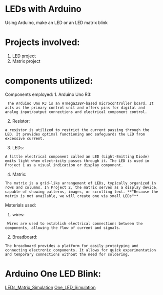 # LEDs with Arduino
Using Arduino, make an LED or an LED matrix blink
# Projects involved:
   1. LED project
   2. Matrix project
# components utilized:
   Components employed: 
     1. Arduino Uno R3: 
    
     The Arduino Uno R3 is an ATmega328P-based microcontroller board. It acts as the primary control unit and offers pins for digital and analog input/output connections and electrical component control.
     
  2. Resistor:

    a resistor is utilized to restrict the current passing through the LED. It provides optimal functioning and safeguards the LED from excessive current.

  3. LEDs:

    A little electrical component called an LED (Light-Emitting Diode) emits light when electricity passes through it. The LED is used in Project 1 as a visual indication or display component.
  4. Matrix:

    The matrix is a grid-like arrangement of LEDs, typically organized in rows and columns. In Project 2, the matrix serves as a display device, capable of showing patterns, images, or scrolling text. **"Because the matrix is ​​not available, we will create one via small LEDs"**

   Materials used:
   1. wires:

     Wires are used to establish electrical connections between the components, allowing the flow of current and signals.
     
  2. Breadboard:

    The breadboard provides a platform for easily prototyping and connecting electronic components. It allows for quick experimentation and temporary connections without the need for soldering.

     
# Arduino One LED Blink:

[LEDs_Matrix_Simulation](https://www.tinkercad.com/things/gbCONzobMt5)
[One_LED_Simulation](https://www.tinkercad.com/things/9RqAp2i8Kv1)
